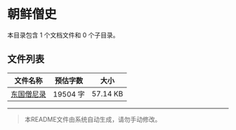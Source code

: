# 朝鲜僧史

本目录包含 1 个文档文件和 0 个子目录。

## 文件列表

| 文件名称 | 预估字数 | 大小 |
|---------|---------|------|
| [东国僧尼录](佛藏/续藏经/中国撰述/史传部/朝鲜僧史/东国僧尼录.md) | 19504 字 | 57.14 KB |

---

> 本README文件由系统自动生成，请勿手动修改。
